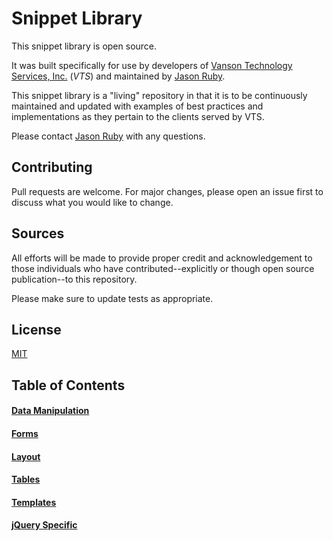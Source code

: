 # Snippet Library

This snippet library is open source.

It was built specifically for use by developers of [Vanson Technology Services, Inc.](http://www.vansontech.com/) (*VTS*) and maintained by [Jason Ruby](https://github.com/BluePawDev).

This snippet library is a "living" repository in that it is to be continuously maintained and updated with examples of best practices and implementations as they pertain to the clients served by VTS.

Please contact [Jason Ruby](mailto:jaruby@me.com) with any questions.

## Contributing
Pull requests are welcome. For major changes, please open an issue first to discuss what you would like to change.

## Sources

All efforts will be made to provide proper credit and acknowledgement to those individuals who have contributed--explicitly or though open source publication--to this repository.

Please make sure to update tests as appropriate.

## License
[MIT](https://choosealicense.com/licenses/mit/)

## Table of Contents
#### [Data Manipulation](https://github.com/BluePawDev/snippets/tree/master/Data%20Manipulation)
#### [Forms](https://github.com/BluePawDev/snippets/tree/master/Forms)
#### [Layout](https://github.com/BluePawDev/snippets/tree/master/Layouts)
#### [Tables](https://github.com/BluePawDev/snippets/tree/master/Tables/)
#### [Templates](https://github.com/BluePawDev/snippets/tree/master/Templates)
#### [jQuery Specific](https://github.com/BluePawDev/snippets/tree/master/jQuery)